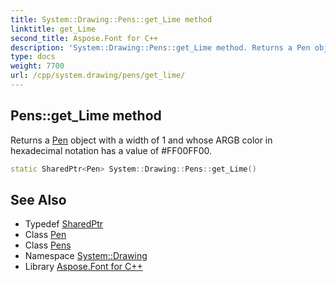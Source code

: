 ```yaml
---
title: System::Drawing::Pens::get_Lime method
linktitle: get_Lime
second_title: Aspose.Font for C++
description: 'System::Drawing::Pens::get_Lime method. Returns a Pen object with a width of 1 and whose ARGB color in hexadecimal notation has a value of #FF00FF00 in C++.'
type: docs
weight: 7700
url: /cpp/system.drawing/pens/get_lime/
---
```

## Pens::get_Lime method


Returns a [Pen](../../pen/) object with a width of 1 and whose ARGB color in hexadecimal notation has a value of #FF00FF00.

```cpp
static SharedPtr<Pen> System::Drawing::Pens::get_Lime()
```

## See Also

* Typedef [SharedPtr](../../../system/sharedptr/)
* Class [Pen](../../pen/)
* Class [Pens](../)
* Namespace [System::Drawing](../../)
* Library [Aspose.Font for C++](../../../)
